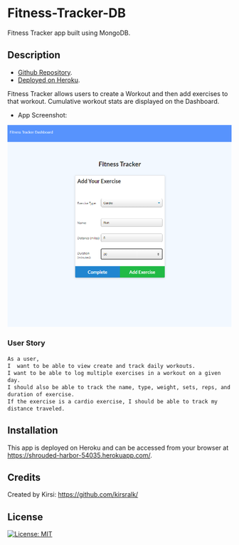 # Fitness-Tracker-DB

Fitness Tracker app built using MongoDB.

## Description 

* [Github Repository](https://github.com/kirsralk/Fitness-Tracker-DB).
* [Deployed on Heroku](https://shrouded-harbor-54035.herokuapp.com/).

Fitness Tracker allows users to create a Workout and then add exercises to that workout.  Cumulative workout stats are displayed on the Dashboard.

* App Screenshot:

![App Screenshot](assets/screenshot.png)

### User Story

```
As a user,
I  want to be able to view create and track daily workouts. 
I want to be able to log multiple exercises in a workout on a given day. 
I should also be able to track the name, type, weight, sets, reps, and duration of exercise. 
If the exercise is a cardio exercise, I should be able to track my distance traveled.
```

## Installation

This app is deployed on Heroku and can be accessed from your browser at https://shrouded-harbor-54035.herokuapp.com/.

## Credits

Created by Kirsi: https://github.com/kirsralk/


## License

[![License: MIT](https://img.shields.io/badge/License-MIT-yellow.svg)](https://opensource.org/licenses/MIT)